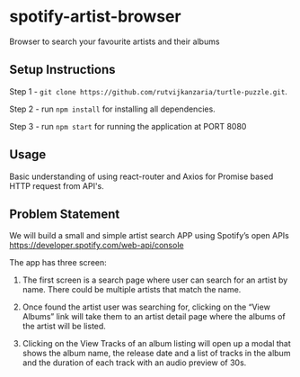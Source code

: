 # spotify-artist-browser
Browser to search your favourite artists and their albums

## Setup Instructions
Step 1 - `git clone https://github.com/rutvijkanzaria/turtle-puzzle.git`.

Step 2 - run `npm install` for installing all dependencies. 

Step 3 - run `npm start` for running the application at PORT 8080

## Usage
Basic understanding of using react-router and Axios for Promise based HTTP request from API's. 

## Problem Statement 
We will build a small and simple artist search APP using Spotify’s open APIs https://developer.spotify.com/web-api/console

The app has three screen:

1) The first screen is a search page where user can search for an artist by name. There could be multiple artists that match the name.

2) Once found the artist user was searching for, clicking on the “View Albums”
link will take them to an artist detail page where the albums of the artist will be listed.

3) Clicking on the View Tracks of an album listing will open up a modal that shows the
album name, the release date and a list of tracks in the album and the duration of
each track with an audio preview of 30s.
